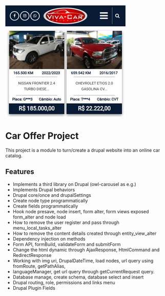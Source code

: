 ![](Screenshots/cover-mobile.jpg)

# Car Offer Project

This project is a module to turn/create a drupal website into an online car catalog.

## Features

- Implements a third library on Drupal (owl-carousel as e.g.)
- Implements Drupal behaviors
- Drupal core/once and drupalSettings
- Create node type programmatically
- Create fields programmatically
- Hook node presave, node insert, form alter, form views exposed form_alter and node load 
- How to remove the user register and pass  through menu_local_tasks_alter
- How to remove the content details created through entity_view_alter
- Dependency injection on methods
- Form API, formBuild, validateForm and submitForm
- Change the html dynamic through AjaxResponse, HtmlCommand and RedirectResponse
- Working with img uri, DrupalDateTime, load nodes, url query using fromRoute, getPathAlias,
- languageManager, get url query through getCurrentRequest query.
- Database manage, create schema, database select and insert
- Drupal routing, role, permissions and links menu
- Drupal Plugin Fields
